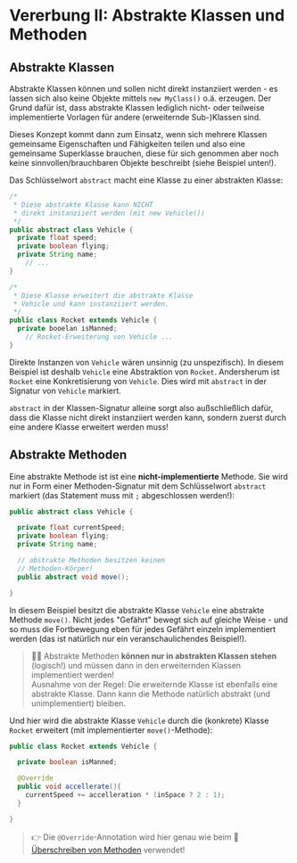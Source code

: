 # Vererbung II: Abstrakte Klassen und Methoden<!-- omit in toc -->


## Abstrakte Klassen

Abstrakte Klassen können und sollen nicht direkt instanziiert werden - es lassen sich also keine Objekte mittels `new MyClass()` o.ä. erzeugen. Der Grund dafür ist, dass abstrakte Klassen lediglich nicht- oder teilweise implementierte Vorlagen für andere (erweiternde Sub-)Klassen sind.

Dieses Konzept kommt dann zum Einsatz, wenn sich mehrere Klassen gemeinsame Eigenschaften und Fähigkeiten teilen und also eine gemeinsame Superklasse brauchen, diese für sich genommen aber noch keine sinnvollen/brauchbaren Objekte beschreibt (siehe Beispiel unten!).

Das Schlüsselwort `abstract` macht eine Klasse zu einer abstrakten Klasse:

```java
/*
 * Diese abstrakte Klasse kann NICHT
 * direkt instanziiert werden (mit new Vehicle())
 */
public abstract class Vehicle {
  private float speed;
  private boolean flying;
  private String name;
	// ...
}

/*
 * Diese Klasse erweitert die abstrakte Klasse
 * Vehicle und kann instanziiert werden.
 */
public class Rocket extends Vehicle {
  private booelan isManned;
	// Rocket-Erweiterung von Vehicle ...
}
```

Direkte Instanzen von `Vehicle` wären unsinnig (zu unspezifisch). In diesem Beispiel ist deshalb `Vehicle` eine Abstraktion von `Rocket`. Andersherum ist `Rocket` eine Konkretisierung von `Vehicle`. Dies wird mit `abstract` in der Signatur von `Vehicle` markiert.

`abstract` in der Klassen-Signatur alleine sorgt also außschließlich dafür, dass die Klasse nicht direkt instanziiert werden kann, sondern zuerst durch eine andere Klasse erweitert werden muss!


## Abstrakte Methoden

Eine abstrakte Methode ist ist eine **nicht-implementierte** Methode. Sie wird nur in Form einer Methoden-Signatur mit dem Schlüsselwort `abstract` markiert (das Statement muss mit `;` abgeschlossen werden!):

```java
public abstract class Vehicle {

  private float currentSpeed;
  private boolean flying;
  private String name;

  // abstrakte Methoden besitzen keinen
  // Methoden-Körper!
  public abstract void move();

}
```

In diesem Beispiel besitzt die abstrakte Klasse `Vehicle` eine abstrakte Methode `move()`. Nicht jedes "Gefährt" bewegt sich auf gleiche Weise - und so muss die Fortbewegung eben für jedes Gefährt einzeln implementiert werden (das ist natürlich nur ein veranschaulichendes Beispiel!).

> 👩‍🏫 Abstrakte Methoden **können nur in abstrakten Klassen stehen** (logisch!) und müssen dann in den erweiternden Klassen implementiert werden!  
> Ausnahme von der Regel: Die erweiternde Klasse ist ebenfalls eine abstrakte Klasse. Dann kann die Methode natürlich abstrakt (und unimplementiert) bleiben.

Und hier wird die abstrakte Klasse `Vehicle` durch die (konkrete) Klasse `Rocket` erweitert (mit implementierter `move()`-Methode):

```java
public class Rocket extends Vehicle {

  private boolean isManned;

  @Override
  public void accellerate(){
    currentSpeed += accelleration * (inSpace ? 2 : 1);
  }

}
```

> 👉 Die `@Override`-Annotation wird hier genau wie beim 🔭[Überschreiben von Methoden](Vererbung-I-Grundlagen.md#überschreiben-von-methoden) verwendet!
